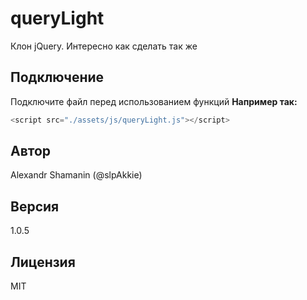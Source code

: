 # queryLight

Клон jQuery. Интересно как сделать так же

## Подключение

Подключите файл перед использованием функций
**Например так:**
```js
<script src="./assets/js/queryLight.js"></script>
```

## Автор

Alexandr Shamanin (@slpAkkie)

## Версия

1.0.5

## Лицензия

MIT
